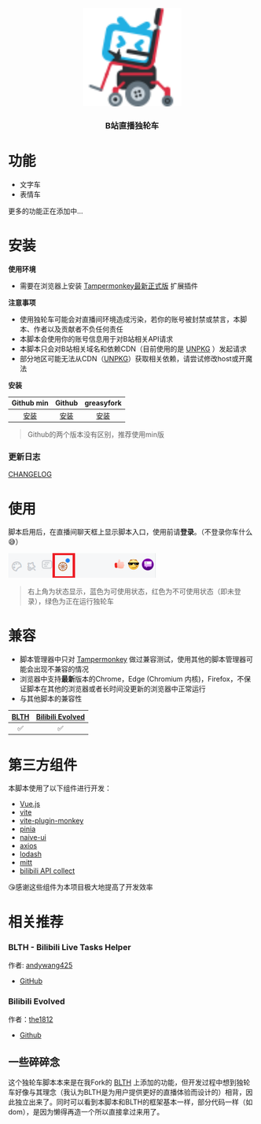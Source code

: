 <div align ="center">
    <img width="200" src="images/logo.svg">
</div>

<div align ="center">
<h3>B站直播独轮车</h3>
</div>

# 功能

-   文字车
-   表情车

更多的功能正在添加中...

# 安装

**使用环境**

-   需要在浏览器上安装 [Tampermonkey最新正式版](https://tampermonkey.net/) 扩展插件

**注意事项**

-   使用独轮车可能会对直播间环境造成污染，若你的账号被封禁或禁言，本脚本、作者以及贡献者不负任何责任
-   本脚本会使用你的账号信息用于对B站相关API请求
-   本脚本只会对B站相关域名和依赖CDN（目前使用的是 [UNPKG](https://unpkg.com/) ）发起请求
-   部分地区可能无法从CDN（[UNPKG](https://unpkg.com/)）获取相关依赖，请尝试修改host或开魔法

**安装**

|                                              Github min                                              |                                              Github                                              |                                    greasyfork                                     |
| :--------------------------------------------------------------------------------------------------: | :----------------------------------------------------------------------------------------------: | :-------------------------------------------------------------------------------: |
| [安装](https://github.com/ADJazzzz/BLSPAM/releases/latest/download/bilibili-live-spamer.min.user.js) | [安装](https://github.com/ADJazzzz/BLSPAM/releases/latest/download/bilibili-live-spamer.user.js) | [安装](https://update.greasyfork.org/scripts/481738/Bilibili-Live-Spamer.user.js) |

> Github的两个版本没有区别，推荐使用min版

### 更新日志

[CHANGELOG](https://github.com/ADJazzzz/BLSPAM/blob/main/CHANGELOG.md)

# 使用

脚本启用后，在直播间聊天框上显示脚本入口，使用前请**登录**。（不登录你车什么😅）

<img src="/images/panel.png">

> 右上角为状态显示，蓝色为可使用状态，红色为不可使用状态（即未登录），绿色为正在运行独轮车

# 兼容

-   脚本管理器中只对 [Tampermonkey](https://tampermonkey.net/) 做过兼容测试，使用其他的脚本管理器可能会出现不兼容的情况
-   浏览器中支持**最新**版本的Chrome，Edge (Chromium 内核)，Firefox，不保证脚本在其他的浏览器或者长时间没更新的浏览器中正常运行
-   与其他脚本的兼容性

| [BLTH](https://github.com/andywang425/BLTH) | [Bilibili Evolved](https://github.com/the1812/Bilibili-Evolved) |
| :-----------------------------------------: | :-------------------------------------------------------------: |
|                     ✅                      |                               ✅                                |

# 第三方组件

本脚本使用了以下组件进行开发：

-   [Vue.js](https://github.com/vuejs/core)
-   [vite](https://vitejs.dev)
-   [vite-plugin-monkey](https://github.com/lisonge/vite-plugin-monkey)
-   [pinia](https://github.com/vuejs/pinia)
-   [naive-ui](https://www.naiveui.com)
-   [axios](https://axios-http.com)
-   [lodash](https://lodash.com)
-   [mitt](https://github.com/developit/mitt)
-   [bilibili API collect](https://github.com/SocialSisterYi/bilibili-API-collect)

😘感谢这些组件为本项目极大地提高了开发效率

# 相关推荐

### BLTH - Bilibili Live Tasks Helper

作者: [andywang425](https://github.com/andywang425)

-   [GitHub](https://github.com/andywang425/BLTH)

### Bilibili Evolved

作者：[the1812](https://github.com/the1812)

-   [Github](https://github.com/the1812/Bilibili-Evolved)

## 一些碎碎念

这个独轮车脚本本来是在我Fork的 [BLTH](https://github.com/ADJazzzz/BLTH-Fork) 上添加的功能，但开发过程中想到独轮车好像与其理念（我认为BLTH是为用户提供更好的直播体验而设计的）相背，因此独立出来了。同时可以看到本脚本和BLTH的框架基本一样，部分代码一样（如dom），是因为懒得再造一个所以直接拿过来用了。
